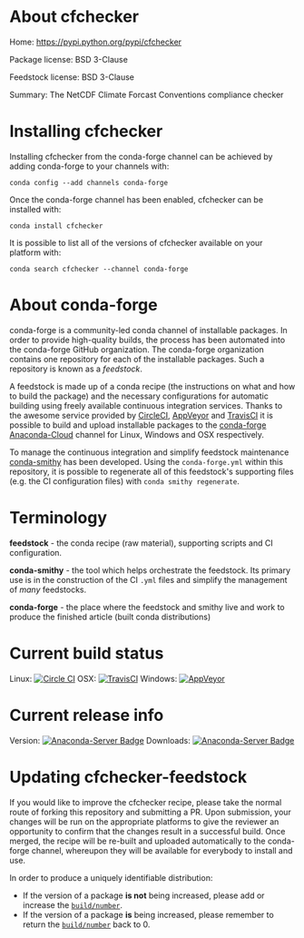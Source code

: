 About cfchecker
===============

Home: https://pypi.python.org/pypi/cfchecker

Package license: BSD 3-Clause

Feedstock license: BSD 3-Clause

Summary: The NetCDF Climate Forcast Conventions compliance checker



Installing cfchecker
====================

Installing cfchecker from the conda-forge channel can be achieved by adding conda-forge to your channels with:

```
conda config --add channels conda-forge
```

Once the conda-forge channel has been enabled, cfchecker can be installed with:

```
conda install cfchecker
```

It is possible to list all of the versions of cfchecker available on your platform with:

```
conda search cfchecker --channel conda-forge
```


About conda-forge
=================

conda-forge is a community-led conda channel of installable packages.
In order to provide high-quality builds, the process has been automated into the
conda-forge GitHub organization. The conda-forge organization contains one repository 
for each of the installable packages. Such a repository is known as a *feedstock*.

A feedstock is made up of a conda recipe (the instructions on what and how to build
the package) and the necessary configurations for automatic building using freely
available continuous integration services. Thanks to the awesome service provided by
[CircleCI](https://circleci.com/), [AppVeyor](http://www.appveyor.com/)
and [TravisCI](https://travis-ci.org/) it is possible to build and upload installable
packages to the [conda-forge](https://anaconda.org/conda-forge)
[Anaconda-Cloud](http://docs.anaconda.org/) channel for Linux, Windows and OSX respectively.

To manage the continuous integration and simplify feedstock maintenance
[conda-smithy](http://github.com/conda-forge/conda-smithy) has been developed.
Using the ``conda-forge.yml`` within this repository, it is possible to regenerate all of
this feedstock's supporting files (e.g. the CI configuration files) with ``conda smithy regenerate``.


Terminology
===========

**feedstock** - the conda recipe (raw material), supporting scripts and CI configuration.

**conda-smithy** - the tool which helps orchestrate the feedstock.
                   Its primary use is in the construction of the CI ``.yml`` files
                   and simplify the management of *many* feedstocks.

**conda-forge** - the place where the feedstock and smithy live and work to
                  produce the finished article (built conda distributions)

Current build status
====================
Linux: [![Circle CI](https://circleci.com/gh/conda-forge/cfchecker-feedstock.svg?style=svg)](https://circleci.com/gh/conda-forge/cfchecker-feedstock)
OSX: [![TravisCI](https://travis-ci.org/conda-forge/cfchecker-feedstock.svg?branch=master)](https://travis-ci.org/conda-forge/cfchecker-feedstock) 
Windows: [![AppVeyor](https://ci.appveyor.com/api/projects/status/github/conda-forge/cfchecker-feedstock?svg=True)](https://ci.appveyor.com/project/conda-forge/cfchecker-feedstock/branch/master)

Current release info
====================
Version: [![Anaconda-Server Badge](https://anaconda.org/conda-forge/cfchecker/badges/version.svg)](https://anaconda.org/conda-forge/cfchecker)
Downloads: [![Anaconda-Server Badge](https://anaconda.org/conda-forge/cfchecker/badges/downloads.svg)](https://anaconda.org/conda-forge/cfchecker)


Updating cfchecker-feedstock
============================

If you would like to improve the cfchecker recipe, please take the normal
route of forking this repository and submitting a PR. Upon submission, your changes will
be run on the appropriate platforms to give the reviewer an opportunity to confirm that the
changes result in a successful build. Once merged, the recipe will be re-built and uploaded
automatically to the conda-forge channel, whereupon they will be available for everybody to
install and use.

In order to produce a uniquely identifiable distribution:
 * If the version of a package **is not** being increased, please add or increase
   the [``build/number``](http://conda.pydata.org/docs/building/meta-yaml.html#build-number-and-string). 
 * If the version of a package **is** being increased, please remember to return
   the [``build/number``](http://conda.pydata.org/docs/building/meta-yaml.html#build-number-and-string)
   back to 0.
